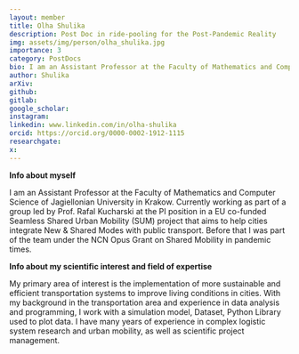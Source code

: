 ```yaml
---
layout: member
title: Olha Shulika
description: Post Doc in ride-pooling for the Post-Pandemic Reality
img: assets/img/person/olha_shulika.jpg
importance: 3
category: PostDocs
bio: I am an Assistant Professor at the Faculty of Mathematics and Computer Science of Jagiellonian University in Krakow. Currently working as part of a group led by Prof. Rafal Kucharski at the PI position in a EU co-funded Seamless Shared Urban Mobility (SUM) project that aims to help cities integrate New & Shared Modes with public transport
author: Shulika
arXiv:
github: 
gitlab:
google_scholar:
instagram:
linkedin: www.linkedin.com/in/olha-shulika
orcid: https://orcid.org/0000-0002-1912-1115
researchgate:
x: 
---
```


**Info about myself** 

I am an Assistant Professor at the Faculty of Mathematics and Computer Science of Jagiellonian University in Krakow. Currently working as part of a group led by Prof. Rafal Kucharski at the PI position in a EU co-funded Seamless Shared Urban Mobility (SUM) project that aims to help cities integrate New & Shared Modes with public transport. Before that I was part of the team under the NCN Opus Grant on Shared Mobility in pandemic times.  

**Info about my scientific interest and field of expertise**

My primary area of interest is the implementation of more sustainable and efficient transportation systems to improve living conditions in cities. With my background in the transportation area and experience in data analysis and programming, I work with a simulation model, Dataset, Python Library used to plot data. I have many years of experience in complex logistic system research and urban mobility, as well as scientific project management.  

